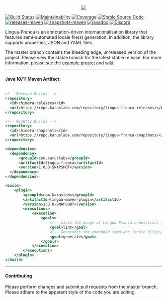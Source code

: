 <p align = "center">
  <img src = "https://i.imgur.com/GQoZzTm.png">
</p>

[![Build Status](https://travis-ci.org/Pante/Lingua-Franca.svg?branch=master)](https://travis-ci.org/Pante/Lingua-Franca)
[![Maintainability](https://api.codeclimate.com/v1/badges/3151e7bc7078007cad19/maintainability)](https://codeclimate.com/github/Pante/Lingua-Franca/maintainability)
[![Coverage](https://codecov.io/gh/Pante/Lingua-Franca/branch/master/graph/badge.svg)](https://codecov.io/gh/Pante/Lingua-Franca)
[![Stable Source Code](https://img.shields.io/badge/stable-branch-blue.svg)](https://github.com/Pante/Lingua-Franca/tree/stable)
[![releases-maven](https://img.shields.io/maven-metadata/v/https/repo.karuslabs.com/repository/lingua-franca-releases/com/karuslabs/lingua-franca/maven-metadata.xml.svg)](https://repo.karuslabs.com/service/rest/repository/browse/lingua-franca-releases/)
[![snapshots-maven](https://img.shields.io/maven-metadata/v/https/repo.karuslabs.com/repository/lingua-franca-nightly/com/karuslabs/lingua-franca/maven-metadata.xml.svg)](https://repo.karuslabs.com/service/rest/repository/browse/lingua-franca-nightly/)
[![javadoc](https://img.shields.io/badge/javadoc-1.0.0--SNAPSHOT-brightgreen.svg)](https://repo.karuslabs.com/repository/lingua-franca-project/1.0.0-SNAPSHOT/commons/apidocs/overview-summary.html)
[![Discord](https://img.shields.io/discord/140273735772012544.svg?logo=discord)](https://discord.gg/uE4C9NQ)

Lingua-Franca is an annotation-driven internationalisation library that features semi-automated locale file(s) generation. In addition, the library supports properties, JSON and YAML files.

The master branch contains the bleeding edge, unreleased version of the project. Please view the stable branch for the latest stable release. For more information, please see the [example project](https://github.com/Pante/Lingua-Franca/tree/stable/example/) and [wiki](https://github.com/Pante/Lingua-Franca/wiki/).

***
#### Java 10/11 Maven Artifact:
```XML

<!-- Release Builds -->
<repository>
  <id>chimera-releases</id>
  <url>https://repo.karuslabs.com/repository/lingua-franca-releases/</url>
</repository>

<!-- Nightly Builds -->
<repository>
  <id>chimera-snapshots</id>
  <url>https://repo.karuslabs.com/repository/lingua-franca-snapshots/</url>
</repository>

<dependencies>
  <dependency>
      <groupId>com.karuslabs</groupId>
      <artifactId>lingua-franca</artifactId>
      <version>1.0.0-SNAPSHOT</version>
  </dependency>
</dependencies>

<build>
    <plugin>
        <groupId>com.karuslabs</groupId>
        <artifactId>lingua-maven-plugin</artifactId>
        <version>1.0.0-SNAPSHOT</version>
        <executions>
            <execution>
                <goals>
                    <!-- Lints the usage of Lingua Franca annotations in the project -->
                    <goal>lint</goal>
                    <!-- Generates the embedded template locale file(s) at compilation -->
                    <goal>generate</goal>
                </goals>
            </execution>
        </executions>
    </plugin>
</build>
```

***
#### Contributing
Please perform changes and submit pull requests from the master branch. Please adhere to the apparent style of the code you are editing.
